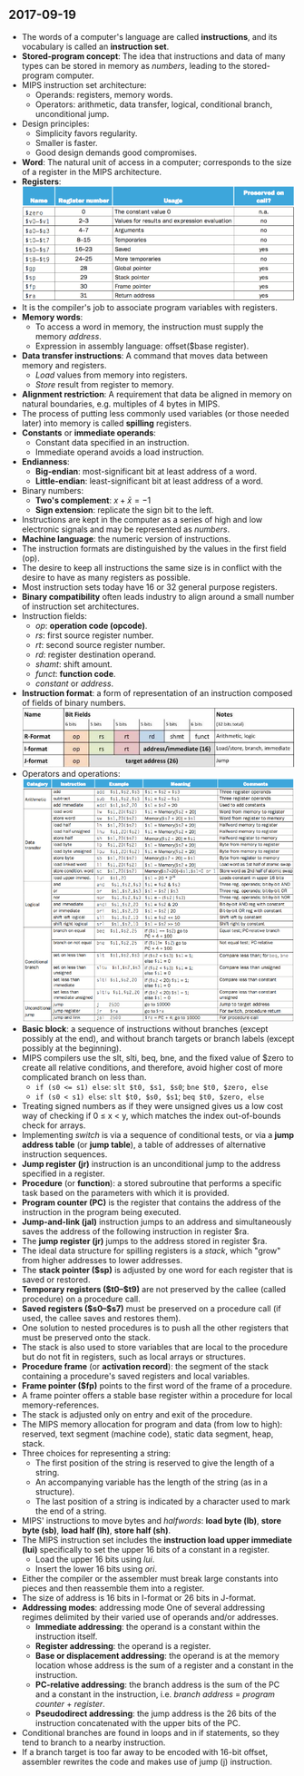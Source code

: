 ## 2017-09-19

- The words of a computer's language are called __instructions__, and its vocabulary is called an __instruction set__.
- __Stored-program concept__: The idea that instructions and data of many types can be stored in memory as _numbers_, leading to the stored-program computer.
- MIPS instruction set architecture:
	- Operands: registers, memory words.
	- Operators: arithmetic, data transfer, logical, conditional branch, unconditional jump.
- Design principles:
	- Simplicity favors regularity.
	- Smaller is faster.
	- Good design demands good compromises.
- __Word__: The natural unit of access in a computer; corresponds to the size of a register in the MIPS architecture.
- __Registers__:
![fig2-14.jpg](https://github.com/b00401062/b00401062.github.io/blob/master/Computer/Computer%20Architecture/fig2-14.png?raw=true)
- It is the compiler's job to associate program variables with registers.
- __Memory words__:
	- To access a word in memory, the instruction must supply the memory _address_.
	- Expression in assembly language: offset(\$base register).
- __Data transfer instructions__: A command that moves data between memory and registers.
	- _Load_ values from memory into registers.
	- _Store_ result from register to memory.
- __Alignment restriction__: A requirement that data be aligned in memory on natural boundaries, e.g. multiples of 4 bytes in MIPS.
- The process of putting less commonly used variables (or those needed later) into memory is called __spilling__ registers.
- __Constants__ or __immediate operands__:
	- Constant data specified in an instruction.
	- Immediate operand avoids a load instruction.
- __Endianness__:
	- __Big-endian__: most-significant bit at least address of a word.
	- __Little-endian__: least-significant bit at least address of a word.
- Binary numbers:
	- __Two's complement__: $x+\bar{x} = -1$
	- __Sign extension__: replicate the sign bit to the left.
- Instructions are kept in the computer as a series of high and low electronic signals and may be represented as _numbers_.
- __Machine language__: the numeric version of instructions.
- The instruction formats are distinguished by the values in the first field (op).
- The desire to keep all instructions the same size is in conflict with the desire to have as many registers as possible.
- Most instruction sets today have 16 or 32 general purpose registers.
- __Binary compatibility__ often leads industry to align around a small number of instruction set architectures.
- Instruction fields:
	- _op_: __operation code (opcode)__.
	- _rs_: first source register number.
	- _rt_: second source register number.
	- _rd_: register destination operand.
	- _shamt_: shift amount.
	- _funct_: __function code__.
	- _constant_ or _address_.
- __Instruction format__: a form of representation of an instruction composed of fields of binary numbers.
![fig2-5.jpg](https://github.com/b00401062/b00401062.github.io/blob/master/Computer/Computer%20Architecture/fig2-5.jpg?raw=true)
- Operators and operations:
![fig2-1.png](https://github.com/b00401062/b00401062.github.io/blob/master/Computer/Computer%20Architecture/fig2-1.png?raw=true)
- __Basic block__: a sequence of instructions without branches (except possibly at the end), and without branch targets or branch labels (except possibly at the beginning).
- MIPS compilers use the slt, slti, beq, bne, and the fixed value of \$zero to create all relative conditions, and therefore, avoid higher cost of more complicated branch on less than.
	- `if (s0 <= s1) else`: `slt $t0, $s1, $s0`; `bne $t0, $zero, else`
	- `if (s0 < s1) else`: `slt $t0, $s0, $s1`; `beq $t0, $zero, else` 
- Treating signed numbers as if they were unsigned gives us a low cost way of checking if 0 &le; x &lt; y, which matches the index out-of-bounds check for arrays.
- Implementing _switch_ is via a sequence of conditional tests, or via a __jump address table__ (or __jump table__), a table of addresses of alternative instruction sequences.
- __Jump register (jr)__ instruction is an unconditional jump to the address specified in a register.
- __Procedure__ (or __function__): a stored subroutine that performs a specific task based on the parameters with which it is provided.
- __Program counter (PC)__ is the register that contains the address of the instruction in the program being executed.
- __Jump-and-link (jal)__ instruction jumps to an address and simultaneously saves the address of the following instruction in register \$ra.
- The __jump register (jr)__ jumps to the address stored in register \$ra.
- The ideal data structure for spilling registers is a _stack_, which "grow" from higher addresses to lower addresses.
- The __stack pointer (\$sp)__ is adjusted by one word for each register that is saved or restored.
- __Temporary registers (\$t0–\$t9)__ are not preserved by the callee (called procedure) on a procedure call.
- __Saved registers (\$s0–\$s7)__ must be preserved on a procedure call (if used, the callee saves and restores them).
- One solution to nested procedures is to push all the other registers that must be preserved onto the stack.
- The stack is also used to store variables that are local to the procedure but do not fit in registers, such as local arrays or structures.
- __Procedure frame__ (or __activation record__):  the segment of the stack containing a procedure's saved registers and local variables.
- __Frame pointer (\$fp)__ points to the first word of the frame of a procedure.
- A frame pointer offers a stable base register within a procedure for local memory-references.
- The stack is adjusted only on entry and exit of the procedure.
- The MIPS memory allocation for program and data (from low to high): reserved, text segment (machine code), static data segment, heap, stack.
- Three choices for representing a string:
	- The first position of the string is reserved to give the length of a string.
	- An accompanying variable has the length of the string (as in a structure).
	- The last position of a string is indicated by a character used to mark the end of a string.
- MIPS' instructions to move bytes and _halfwords_: __load byte (lb)__, __store byte (sb)__, __load half (lh)__, __store half (sh)__.
- The MIPS instruction set includes the __instruction load upper immediate (lui)__ specifically to set the upper 16 bits of a constant in a register.
	- Load the upper 16 bits using _lui_.
	- Insert the lower 16 bits using _ori_.
- Either the compiler or the assembler must break large constants into pieces and then reassemble them into a register.
- The size of address is 16 bits in I-format or 26 bits in J-format.
- __Addressing modes__: addressing mode One of several addressing regimes delimited by their varied use of operands and/or addresses.
	- __Immediate addressing__: the operand is a constant within the instruction itself.
	- __Register addressing__: the operand is a register.
	- __Base or displacement addressing__: the operand is at the memory location whose address is the sum of a register and a constant in the instruction.
	- __PC-relative addressing__: the branch address is the sum of the PC and a constant in the instruction, i.e. _branch address_ = _program counter_ + _register_.
	- __Pseudodirect addressing__: the jump address is the 26 bits of the instruction concatenated with the upper bits of the PC.
- Conditional branches are found in loops and in if statements, so they tend to branch to a nearby instruction.
- If a branch target is too far away to be encoded with 16-bit offset, assembler rewrites the code and makes use of jump (j) instruction.
